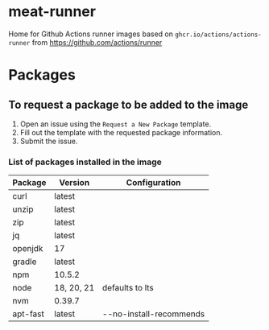 # meat-runner
Home for Github Actions runner images based on `ghcr.io/actions/actions-runner` from https://github.com/actions/runner

# Packages

## To request a package to be added to the image

1. Open an issue using the `Request a New Package` template.
2. Fill out the template with the requested package information.
3. Submit the issue.

### List of packages installed in the image

| Package  | Version    | Configuration           |
|----------|------------|-------------------------|
| curl     | latest     |                         |
| unzip    | latest     |                         |
| zip      | latest     |                         |
| jq       | latest     |                         |
| openjdk  | 17         |                         |
| gradle   | latest     |                         |
| npm      | 10.5.2     |                         |
| node     | 18, 20, 21 | defaults to lts         |
| nvm      | 0.39.7     |                         |
| apt-fast | latest     | --no-install-recommends |